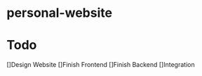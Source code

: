 # personal-website

# Todo
  []Design Website
  []Finish Frontend
  []Finish Backend
  []Integration
